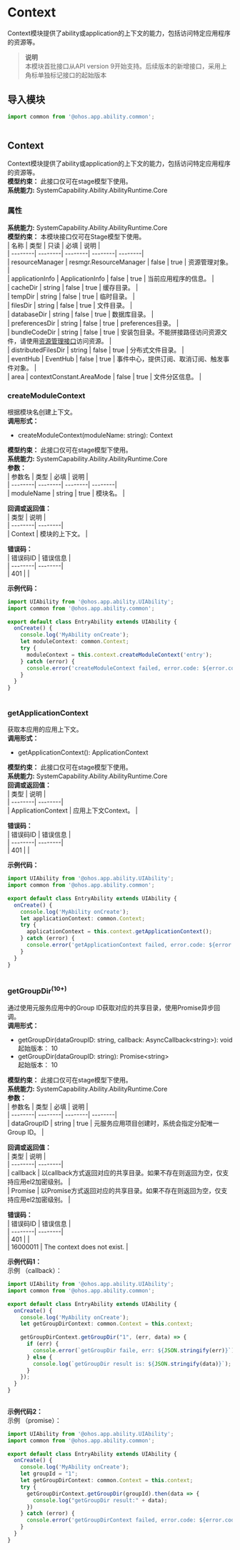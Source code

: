 # Context    
Context模块提供了ability或application的上下文的能力，包括访问特定应用程序的资源等。  
> **说明**   
>本模块首批接口从API version 9开始支持。后续版本的新增接口，采用上角标单独标记接口的起始版本  
  
## 导入模块  
  
```js    
import common from '@ohos.app.ability.common';  
    
```  
    
## Context    
Context模块提供了ability或application的上下文的能力，包括访问特定应用程序的资源等。  
 **模型约束：** 此接口仅可在stage模型下使用。  
 **系统能力:**  SystemCapability.Ability.AbilityRuntime.Core    
### 属性    
 **系统能力:**  SystemCapability.Ability.AbilityRuntime.Core    
 **模型约束：** 本模块接口仅可在Stage模型下使用。    
| 名称 | 类型 | 只读 | 必填 | 说明 |  
| --------| --------| --------| --------| --------|  
| resourceManager | resmgr.ResourceManager | false | true | 资源管理对象。 |  
| applicationInfo | ApplicationInfo | false | true | 当前应用程序的信息。 |  
| cacheDir | string | false | true | 缓存目录。 |  
| tempDir | string | false | true | 临时目录。 |  
| filesDir | string | false | true | 文件目录。 |  
| databaseDir | string | false | true | 数据库目录。 |  
| preferencesDir | string | false | true | preferences目录。 |  
| bundleCodeDir | string | false | true | 安装包目录。不能拼接路径访问资源文件，请使用[资源管理接口](js-apis-resource-manager.md)访问资源。 |  
| distributedFilesDir | string | false | true | 分布式文件目录。 |  
| eventHub | EventHub | false | true | 事件中心，提供订阅、取消订阅、触发事件对象。 |  
| area | contextConstant.AreaMode | false | true | 文件分区信息。 |  
    
### createModuleContext    
根据模块名创建上下文。  
 **调用形式：**     
- createModuleContext(moduleName: string): Context  
  
 **模型约束：** 此接口仅可在stage模型下使用。  
 **系统能力:**  SystemCapability.Ability.AbilityRuntime.Core    
 **参数：**     
| 参数名 | 类型 | 必填 | 说明 |  
| --------| --------| --------| --------|  
| moduleName | string | true | 模块名。 |  
    
 **回调或返回值：**     
| 类型 | 说明 |  
| --------| --------|  
| Context | 模块的上下文。 |  
    
    
 **错误码：**     
| 错误码ID | 错误信息 |  
| --------| --------|  
| 401 |  |  
    
 **示例代码：**   
```ts    
import UIAbility from '@ohos.app.ability.UIAbility';  
import common from '@ohos.app.ability.common';  
  
export default class EntryAbility extends UIAbility {  
  onCreate() {  
    console.log('MyAbility onCreate');  
    let moduleContext: common.Context;  
    try {  
      moduleContext = this.context.createModuleContext('entry');  
    } catch (error) {  
      console.error('createModuleContext failed, error.code: ${error.code}, error.message: ${error.message}');  
    }  
  }  
}  
    
```    
  
    
### getApplicationContext    
获取本应用的应用上下文。  
 **调用形式：**     
- getApplicationContext(): ApplicationContext  
  
 **模型约束：** 此接口仅可在stage模型下使用。  
 **系统能力:**  SystemCapability.Ability.AbilityRuntime.Core    
 **回调或返回值：**     
| 类型 | 说明 |  
| --------| --------|  
| ApplicationContext | 应用上下文Context。 |  
    
    
 **错误码：**     
| 错误码ID | 错误信息 |  
| --------| --------|  
| 401 |  |  
    
 **示例代码：**   
```ts    
import UIAbility from '@ohos.app.ability.UIAbility';  
import common from '@ohos.app.ability.common';  
  
export default class EntryAbility extends UIAbility {  
  onCreate() {  
    console.log('MyAbility onCreate');  
    let applicationContext: common.Context;  
    try {  
      applicationContext = this.context.getApplicationContext();  
    } catch (error) {  
      console.error('getApplicationContext failed, error.code: ${error.code}, error.message: ${error.message}');  
    }  
  }  
}  
    
```    
  
    
### getGroupDir<sup>(10+)</sup>    
通过使用元服务应用中的Group ID获取对应的共享目录，使用Promise异步回调。  
 **调用形式：**     
    
- getGroupDir(dataGroupID: string, callback: AsyncCallback\<string>): void    
起始版本： 10    
- getGroupDir(dataGroupID: string): Promise\<string>    
起始版本： 10  
  
 **模型约束：** 此接口仅可在stage模型下使用。  
 **系统能力:**  SystemCapability.Ability.AbilityRuntime.Core    
 **参数：**     
| 参数名 | 类型 | 必填 | 说明 |  
| --------| --------| --------| --------|  
| dataGroupID | string | true | 元服务应用项目创建时，系统会指定分配唯一Group ID。 |  
    
 **回调或返回值：**     
| 类型 | 说明 |  
| --------| --------|  
| callback | 以callback方式返回对应的共享目录。如果不存在则返回为空，仅支持应用el2加密级别。 |  
| Promise<string> | 以Promise方式返回对应的共享目录。如果不存在则返回为空，仅支持应用el2加密级别。 |  
    
    
 **错误码：**     
| 错误码ID | 错误信息 |  
| --------| --------|  
| 401 |  |  
| 16000011 | The context does not exist. |  
    
 **示例代码1：**   
示例 （callback）：  
```ts    
import UIAbility from '@ohos.app.ability.UIAbility';  
import common from '@ohos.app.ability.common';  
  
export default class EntryAbility extends UIAbility {  
  onCreate() {  
    console.log('MyAbility onCreate');  
    let getGroupDirContext: common.Context = this.context;  
  
    getGroupDirContext.getGroupDir("1", (err, data) => {  
      if (err) {  
        console.error(`getGroupDir faile, err: ${JSON.stringify(err)}`);  
      } else {  
        console.log(`getGroupDir result is: ${JSON.stringify(data)}`);  
      }  
    });  
  }  
}  
    
```    
  
    
 **示例代码2：**   
示例 （promise）：  
```ts    
import UIAbility from '@ohos.app.ability.UIAbility';  
import common from '@ohos.app.ability.common';  
  
export default class EntryAbility extends UIAbility {  
  onCreate() {  
    console.log('MyAbility onCreate');  
    let groupId = "1";  
    let getGroupDirContext: common.Context = this.context;  
    try {  
      getGroupDirContext.getGroupDir(groupId).then(data => {  
        console.log("getGroupDir result:" + data);  
      })  
    } catch (error) {  
      console.error('getGroupDirContext failed, error.code: ${error.code}, error.message: ${error.message}');  
    }  
  }  
}  
    
```    
  
